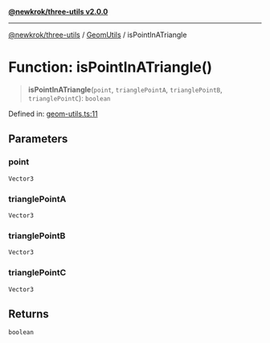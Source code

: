 [**@newkrok/three-utils v2.0.0**](../../../../README.md)

***

[@newkrok/three-utils](../../../../globals.md) / [GeomUtils](../README.md) / isPointInATriangle

# Function: isPointInATriangle()

> **isPointInATriangle**(`point`, `trianglePointA`, `trianglePointB`, `trianglePointC`): `boolean`

Defined in: [geom-utils.ts:11](https://github.com/NewKrok/three-utils/blob/a38231b899f4eeb8c881d6a9f7248bab4e06755e/src/geom-utils.ts#L11)

## Parameters

### point

`Vector3`

### trianglePointA

`Vector3`

### trianglePointB

`Vector3`

### trianglePointC

`Vector3`

## Returns

`boolean`

